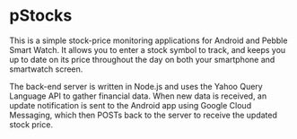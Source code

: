pStocks
=======

This is a simple stock-price monitoring applications for Android and Pebble Smart Watch. It allows you to enter a stock symbol to track, and keeps you up to date on its price throughout the day on both your smartphone and smartwatch screen.

The back-end server is written in Node.js and uses the Yahoo Query Language API to gather financial data. When new data is received, an update notification is sent to the Android app using Google Cloud Messaging, which then POSTs back to the server to receive the updated stock price. 

